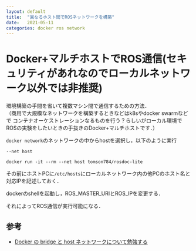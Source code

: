 ```yaml
---
layout: default
title:  "異なるホスト間でROSネットワークを構築"
date:   2021-05-11
categories: docker ros network
---
```


# Docker+マルチホストでROS通信(セキュリティがあれなのでローカルネットワーク以外では非推奨)

環境構築の手間を省いて複数マシン間で通信するための方法．  
（商用で大規模なネットワークを構築するときなどはk8sやdocker swarmなどで
コンテナオーケストレーションなるものを行う？らしいがローカル環境でROSの実験をしたいときの手抜きのDocker+マルチホストです．）  

`docker network`のネットワークの中からhostを選択し，以下のように実行 

`--net host`

```
docker run -it --rm --net host tomson784/rosdoc-lite
```

その前にホストPCに`/etc/hosts`にローカルネットワーク内の他PCのホスト名と対応IPを記述しておく．

dockerのshellを起動し，ROS_MASTER_URIとROS_IPを変更する．

それによってROS通信が実行可能になる．

## 参考

- [Docker の bridge と host ネットワークについて勉強する](https://qiita.com/toshihirock/items/f5b9f7799ec8bf8c328e)
